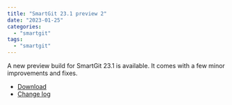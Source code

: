 ```yaml
---
title: "SmartGit 23.1 preview 2"
date: "2023-01-25"
categories: 
  - "smartgit"
tags: 
  - "smartgit"
---
```


A new preview build for SmartGit 23.1 is available. It comes with a few minor improvements and fixes.

- [Download](http://www.syntevo.com/smartgit/preview)
- [Change log](http://www.syntevo.com/smartgit/changelog-eap.txt)
